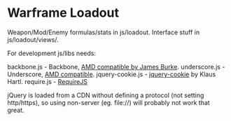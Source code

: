 # Warframe Loadout

Weapon/Mod/Enemy formulas/stats in js/loadout.
Interface stuff in js/loadout/views/.

For development js/libs needs:

backbone.js - Backbone, [AMD compatible by James Burke](https://github.com/amdjs/backbone).
underscore.js - Underscore, [AMD compatible](https://github.com/amdjs/underscore).
jquery-cookie.js - [jquery-cookie](https://github.com/carhartl/jquery-cookie) by Klaus Hartl.
require.js - [RequireJS](http://requirejs.org/)

jQuery is loaded from a CDN without defining a protocol (not setting http/https), so using non-server (eg. file://) will probably not work that great.
